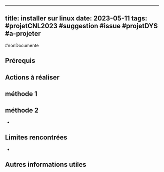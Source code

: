 
---
title: installer sur linux
date: 2023-05-11
tags: #projetCNL2023 #suggestion #issue #projetDYS #a-projeter
---
  <!---- 
utiliser code pour les boutons:  ``
   -->

#nonDocumente

## Prérequis


## Actions à réaliser

## méthode 1


## méthode 2
  - 

## Limites rencontrées
*  

## Autres informations utiles


